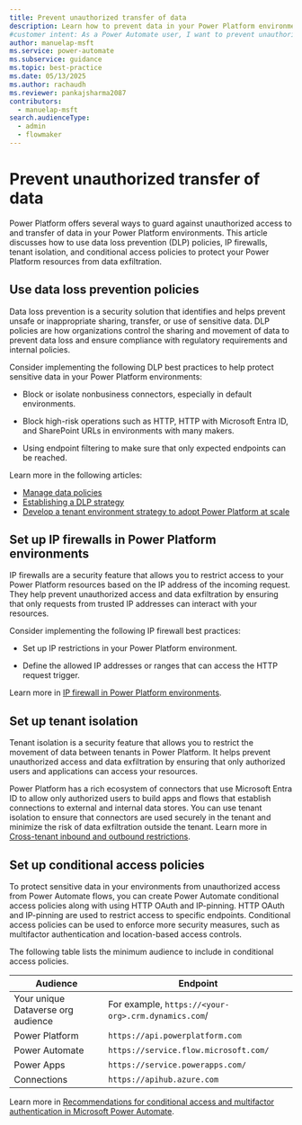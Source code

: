 ```yaml
---
title: Prevent unauthorized transfer of data
description: Learn how to prevent data in your Power Platform environments from being transferred to an external system without authorization.
#customer intent: As a Power Automate user, I want to prevent unauthorized access to data so that I can ensure the security of my Power Platform resources.
author: manuelap-msft
ms.service: power-automate
ms.subservice: guidance
ms.topic: best-practice
ms.date: 05/13/2025
ms.author: rachaudh
ms.reviewer: pankajsharma2087
contributors:
  - manuelap-msft
search.audienceType:
  - admin
  - flowmaker
---
```


# Prevent unauthorized transfer of data

Power Platform offers several ways to guard against unauthorized access to and transfer of data in your Power Platform environments. This article discusses how to use data loss prevention (DLP) policies, IP firewalls, tenant isolation, and conditional access policies to protect your Power Platform resources from data exfiltration.

## Use data loss prevention policies

Data loss prevention is a security solution that identifies and helps prevent unsafe or inappropriate sharing, transfer, or use of sensitive data. DLP policies are how organizations control the sharing and movement of data to prevent data loss and ensure compliance with regulatory requirements and internal policies.

Consider implementing the following DLP best practices to help protect sensitive data in your Power Platform environments:

- Block or isolate nonbusiness connectors, especially in default environments.

- Block high-risk operations such as HTTP, HTTP with Microsoft Entra ID, and SharePoint URLs in environments with many makers.

- Using endpoint filtering to make sure that only expected endpoints can be reached.

Learn more in the following articles:

- [Manage data policies](/power-platform/admin/prevent-data-loss)
- [Establishing a DLP strategy](/power-platform/guidance/adoption/dlp-strategy)
- [Develop a tenant environment strategy to adopt Power Platform at scale](/power-platform/guidance/white-papers/environment-strategy)

## Set up IP firewalls in Power Platform environments

IP firewalls are a security feature that allows you to restrict access to your Power Platform resources based on the IP address of the incoming request. They help prevent unauthorized access and data exfiltration by ensuring that only requests from trusted IP addresses can interact with your resources.

Consider implementing the following IP firewall best practices:

- Set up IP restrictions in your Power Platform environment.

- Define the allowed IP addresses or ranges that can access the HTTP request trigger.

Learn more in [IP firewall in Power Platform environments](/power-platform/admin/ip-firewall).

## Set up tenant isolation

Tenant isolation is a security feature that allows you to restrict the movement of data between tenants in Power Platform. It helps prevent unauthorized access and data exfiltration by ensuring that only authorized users and applications can access your resources.

Power Platform has a rich ecosystem of connectors that use Microsoft Entra ID to allow only authorized users to build apps and flows that establish connections to external and internal data stores. You can use tenant isolation to ensure that connectors are used securely in the tenant and minimize the risk of data exfiltration outside the tenant. Learn more in [Cross-tenant inbound and outbound restrictions](/power-platform/admin/cross-tenant-restrictions).

## Set up conditional access policies

To protect sensitive data in your environments from unauthorized access from Power Automate flows, you can create Power Automate conditional access policies along with using HTTP OAuth and IP-pinning. HTTP OAuth and IP-pinning are used to restrict access to specific endpoints. Conditional access policies can be used to enforce more security measures, such as multifactor authentication and location-based access controls.

The following table lists the minimum audience to include in conditional access policies.

| Audience | Endpoint |
| --- | --- |
| Your unique Dataverse org audience | For example, `https://<your-org>.crm.dynamics.com`/ |
| Power Platform | `https://api.powerplatform.com` |
| Power Automate | `https://service.flow.microsoft.com/` |
| Power Apps | `https://service.powerapps.com/` |
| Connections | `https://apihub.azure.com` |

Learn more in [Recommendations for conditional access and multifactor authentication in Microsoft Power Automate](/troubleshoot/power-platform/power-automate/administration/conditional-access-and-multi-factor-authentication-in-flow).
